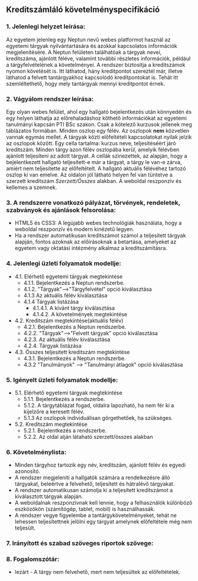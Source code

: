 ## Kreditszámláló követelményspecifikáció

### **1.  Jelenlegi helyzet leírása:**
Az egyetem jelenleg egy Neptun nevű webes platformot használ az egyetemi tárgyak nyilvántartására és azokkal kapcsolatos információk megjelenítésére. A Neptun felületen találhatóak a tárgyak nevei, kreditszáma, ajánlott féléve, valamint további részletes információk, például a tárgyfelvételének a követelményei. A rendszer biztosítja a kreditszámok nyomon követését is. Itt láthatod, hány kreditpontot szereztél már, illetve láthatod a felvett tantárgyakhoz kapcsolódó kreditpontokat is. Tehát itt szemléltethető, hogy mely tantárgyak mennyi kreditpontot érnek.

### **2.  Vágyálom rendszer leírása:**
Egy olyan webes felület, ahol egy hallgató bejelentkezés után könnyedén és egy helyen láthatja az előrehaladáshoz köthető információkat az egyetemi tanulmányi kapcsán PTI BSc szakon. Csak a kötelező kurzusok jellenek meg táblázatos formában. Minden oszlop egy félév. Az oszlopok **nem** közvetlen vannak egymás mellet. A tárgyak közti előfeltételi kapcsolatokat nyilak jelzik az oszlopok között. Egy cella tartalma: kurzus neve, teljesítéséért járó kreditszám. Minden tárgy azon félév oszlopába kerül, amelyik félévben ajánlott teljesíteni az adott tárgyat. A cellák szinezettek, az alapján, hogy a bejelentkezett hallgató teljesített-e már a tárgyat, a tárgy le van-e zárva, amiért nem teljesítette az előfeltételt. A hallgató aktuális félévéhez tartozó oszlop ki van emelve. Az oldalon jól látható helyen fel van tüntetve a szerzett kreditszám *Szerzett/Összes* alakban. A weboldal reszponzív és kellemes a szemnek.

### **3.  A rendszerre vonatkozó pályázat, törvények, rendeletek, szabványok   és ajánlások felsorolása:**
- HTML5 és CSS3: A legújabb webes technológiák használata, hogy a weboldal reszponzív és modern kinézetű legyen.
- Ha a rendszer automatikusan kreditszámot számol a teljesített tárgyak alapján, fontos azoknak az előírásoknak a betartása, amelyeket az egyetem vagy oktatási intézmény alkalmaz a kreditszámításra.    

### **4.  Jelenlegi üzleti folyamatok modellje:**
- 4.1. Elérhető egyetemi tárgyak megtekintése
    - 4.1.1. Bejelentkezés a Neptun rendszerbe.
    - 4.1.2. "Tárgyak"-->"Tárgyfelvétel" opció kiválasztása
    - 4.1.3 Az aktuális félév kiválasztása
    - 4.1.4 Tárgyak listázása
        - 4.1.4.1. A kivánt tárgy kiválasztása
        - 4.1.4.2. A követelmények megtekintése
- 4.2. Kreditszám megtekintése(aktuális félév)
    - 4.2.1. Bejelentkezés a Neptun rendszerbe.
    - 4.2.2. "Tárgyak"-->"Felvett tárgyak" opció kiválasztása
    - 4.2.3. Az aktuális félév kiválasztása
    - 4.2.4. Tárgyak listázása 
- 4.3. Összes teljesített kreditszám megtekintése
    - 4.3.1. Bejelentkezés a Neptun rendszerbe.
    - 4.3.2 "Tanulmányok" --> "Tanulmányi átlagok" opció kiválasztása
    
### **5.  Igényelt üzleti folyamatok modellje:**
- 5.1. Elérhető egyetemi tárgyak megtekintése
    - 5.1.1. Bejelentkezés a rendszerbe.
    - 5.1.2. A tárgytáblázat fogad, oldalra lapozható, ha nem fér ki a kijelzőre a keresett félév.
    - 5.1.3 Az oszlopok individuálisan görgethetőek, ha szükséges.
- 5.2. Kreditszám megtekintése
    - 5.2.1. Bejelentkezés a rendszerbe.
    - 5.2.2. Az oldal alján látaható szerzett/összes alakban
    
### **6.  Követelménylista:**
- Minden tárgyhoz tartozik egy név, kreditszám, ajánlott félév és egyedi azonosító.
- A rendszer megjeleníti a hallgatók számára a rendelkezésre álló tárgyakat, beleértve a felvehető, teljesített és hátralévő tárgyakat.
- A rendszer automatikusan számolja ki a teljesített kreditszámot a kiválasztott tárgyak alapján.
- A weboldalnak reszponzívnak kell lennie, hogy a felhasználók különböző eszközökön (számítógép, tablet, mobil) is használhassák.
- A rendszer vegye figyelembe a tantárgykövetelményeket, tehát ne lehessen teljesítettnek jelölni egy tárgyat amelynek előfeltétele még nem teljesült.
  
### **7. Irányított és szabad szöveges riportok szövege:**
    
### **8. Fogalomszótár:**
- lezárt - A tárgy nem felvehető, mert nem teljesültek az előfeltételek.

